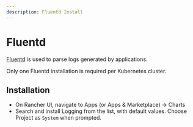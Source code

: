 ```yaml
---
description: Fluentd Install
---
```


# Fluentd

[Fluentd](https://www.fluentd.org/) is used to parse logs generated by applications.

Only one Fluentd installation is required per Kubernetes cluster.

## Installation

* On Rancher UI, navigate to Apps (or Apps & Marketplace) -> Charts
* Search and install Logging from the list, with default values. Choose Project as `System` when prompted.
